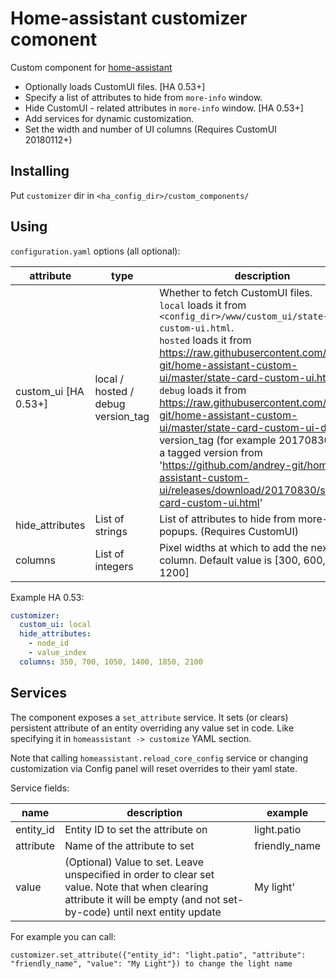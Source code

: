 # Home-assistant customizer comonent
Custom component for [home-assistant](https://home-assistant.io)

* Optionally loads CustomUI files. [HA 0.53+]
* Specify a list of attributes to hide from `more-info` window.
* Hide CustomUI - related attributes in `more-info` window. [HA 0.53+]
* Add services for dynamic customization.
* Set the width and number of UI columns (Requires CustomUI 20180112+)

## Installing
Put `customizer` dir in `<ha_config_dir>/custom_components/`

## Using
`configuration.yaml` options (all optional):

attribute | type           | description |
--        | --             | -- |
custom_ui [HA 0.53+]| local / hosted / debug<br>version_tag | Whether to fetch CustomUI files.<br>`local` loads it from `<config_dir>/www/custom_ui/state-card-custom-ui.html`.<br>`hosted` loads it from https://raw.githubusercontent.com/andrey-git/home-assistant-custom-ui/master/state-card-custom-ui.html<br>`debug` loads it from https://raw.githubusercontent.com/andrey-git/home-assistant-custom-ui/master/state-card-custom-ui-dbg.html<br>version_tag (for example 20170830) loads a tagged version from 'https://github.com/andrey-git/home-assistant-custom-ui/releases/download/20170830/state-card-custom-ui.html' |
hide_attributes | List of strings | List of attributes to hide from more-info popups. (Requires CustomUI) |
columns| List of integers | Pixel widths at which to add the next column. Default value is [300, 600, 900, 1200]

Example HA 0.53:
```yaml
customizer:
  custom_ui: local
  hide_attributes:
    - node_id
    - value_index
  columns: 350, 700, 1050, 1400, 1850, 2100
```

## Services

The component exposes a `set_attribute` service.
It sets (or clears) persistent attribute of an entity overriding any value set in code.
Like specifying it in `homeassistant -> customize` YAML section.


Note that calling `homeassistant.reload_core_config` service or changing customization via Config panel will reset overrides to their yaml state.

Service fields:

name | description | example
-- | -- | --
entity_id | Entity ID to set the attribute on | light.patio
attribute | Name of the attribute to set | friendly_name
value | (Optional) Value to set. Leave unspecified in order to clear set value. Note that when clearing attribute it will be empty (and not set-by-code) until next entity update | My light'

For example you can call:
```
customizer.set_attribute({"entity_id": "light.patio", "attribute": "friendly_name", "value": "My Light"}) to change the light name
```
